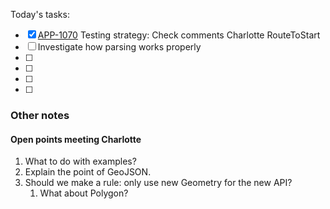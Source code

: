 Today's tasks:
- [x] [APP-1070](https://agxeed.atlassian.net/browse/APP-1070) Testing strategy: Check comments Charlotte RouteToStart
- [ ] Investigate how parsing works properly
- [ ] 
- [ ] 
- [ ] 
- [ ]  

### Other notes



#### Open points meeting Charlotte


1. What to do with examples?
2. Explain the point of GeoJSON.
3. Should we make a rule: only use new Geometry for the new API?
    1. What about Polygon?